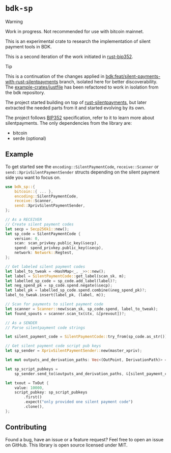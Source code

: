 # `bdk-sp`

> [!WARNING]
> Work in progress. Not recommended for use with bitcoin mainnet.

This is an experimental crate to research the implementation of silent payment
tools in BDK.

This is a second iteration of the work initiated in [rust-bip352].
> [!TIP]
> This is a continuation of the changes applied in
> [bdk:feat/silent-payments-with-rust-silentpayments] branch, isolated here for
> better discoverability.
> The [example-crates/justfile] has been refactored to work in isolation from
> the bdk repository.

The project started building on top of [rust-silentpayments], but later
extracted the needed parts from it and started evolving by its own.

The project follows [BIP352] specification, refer to it to learn more about
silentpayments.
The only dependencies from the library are:
- bitcoin
- serde (optional)

## Example

To get started see the `encoding::SilentPaymentCode`, `receive::Scanner` or
`send::XprivSilentPaymentSender` structs depending on the silent payment side
you want to focus on.

```rust
use bdk_sp::{
    bitcoin::{ ... },
    encoding::SilentPaymentCode,
    receive::Scanner,
    send::XprivSilentPaymentSender,
};

// As a RECEIVER
// Create silent payment codes
let secp = Secp256k1::new();
let sp_code = SilentPaymentCode {
    version: 0,
    scan: scan_privkey.public_key(&secp),
    spend: spend_privkey.public_key(&secp),
    network: Network::Regtest,
};

// Get labeled silent payment codes
let label_to_tweak = <HashMap<_, _>>::new();
let label = SilentPaymentCode::get_label(scan_sk, m);
let labelled_sp_code = sp_code.add_label(label)?;
let neg_spend_pk = sp_code.spend.negate(&secp);
let label_pk = labelled_sp_code.spend.combine(&neg_spend_pk)?;
label_to_tweak.insert(label_pk, (label, m));

// Scan for payments to silent payment code
let scanner = Scanner::new(scan_sk, sp_code.spend, label_to_tweak);
let found_spouts = scanner.scan_tx(&tx, &[prevout])?;

// As a SENDER
// Parse silentpayment code strings

let silent_payment_code = SilentPaymentCode::try_from(sp_code.as_str())?;

// Get silent payment code script pub keys
let sp_sender = XprivSilentPaymentSender::new(master_xpriv);

let mut outputs_and_derivation_paths: Vec<(OutPoint, DerivationPath)> = { ... }

let sp_script_pubkeys =
    sp_sender.send_to(&outputs_and_derivation_paths, &[silent_payment_code])?;

let txout = TxOut {
    value: 10000,
    script_pubkey: sp_script_pubkeys
        .first()
        .expect("only provided one silent payment code")
        .clone(),
};
```

## Contributing
Found a bug, have an issue or a feature request? Feel free to open an issue on
GitHub. This library is open source licensed under MIT.

[rust-silentpayments]: https://github.com/cygnet3/rust-silentpayments
[rust-bip352]: https://github.com/nymius/rust-bip352
[BIP352]: https://github.com/bitcoin/bips/blob/master/bip-0352.mediawiki
[example-crates/justfile]: https://github.com/nymius/bdk-silentpayments/example-crates
[bdk:feat/silent-payments-with-rust-silentpayments]: https://github.com/nymius/bdk/tree/feat/silent-payments-with-rust-silentpayments
